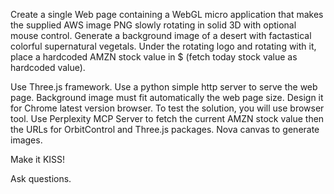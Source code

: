 Create a single Web page containing a WebGL micro application that makes the supplied AWS image PNG slowly rotating in solid 3D with optional mouse control. Generate a background image of a desert with factastical colorful supernatural vegetals. Under the rotating logo and rotating with it, place a hardcoded AMZN stock value in $ (fetch today stock value as hardcoded value).

Use Three.js framework. Use a python simple http server to serve the web page. Background image must fit automatically the web page size. Design it for Chrome latest version browser.
To test the solution, you will use browser tool. Use Perplexity MCP Server to fetch the current AMZN stock value then the URLs for OrbitControl and Three.js packages. Nova canvas to generate images.

Make it KISS!

Ask questions.